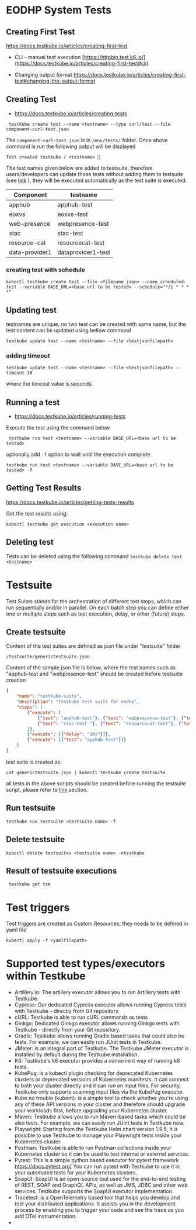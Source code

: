 # EODHP System Tests


## Creating First Test
  https://docs.testkube.io/articles/creating-first-test
  
 - CLI - manual test execution
   [https://httpbin.test.k6.io/](https://docs.testkube.io/articles/creating-first-test#cli)
   
 - Changing output format
   https://docs.testkube.io/articles/creating-first-test#changing-the-output-format

## Creating Test
* https://docs.testkube.io/articles/creating-tests

` testkube create test --name <testname> --type curl/test --file component-curl-test.json`

The ` component-curl-test.json ` is in ` /env/tests/ ` folder. Once above command is run the following output will be displayed

` Test created testkube / <testname> 🥇 `

The test names given below are added to testsuite, therefore users/developers can update those tests without adding them to testsuite (see [link](#updating-test) ), they will be executed automatically as the test suite is executed.

| Component       | testname           |
|-----------------|--------------------|
| apphub          | apphub-test        |
| eoxvs           | eoxvs-test         |
| web-presence    | webpresence-test   |
| stac            | stac-test          |
| resource-cat    | resourcecat-test   |
| data-provider1  | dataprovider1-test |

### creating test with schedule
` kubectl testkube create test --file <filename json> --name scheduled-test --variable BASE_URL=<base url to be tested> --schedule="*/1 * * * *" `

## Updating test
 testnames are unique, no two test can be created with same name, but the test content can be updated using bellow command

` testkube update test --name <testname> --file <testjsonfilepath> `

### adding timeout

` testkube update test --name <testname> --file <testjsonfilepath> --timeout 10 `

where the timeout value is seconds.



## Running a test
* https://docs.testkube.io/articles/running-tests

Execute the test using the command below

` testkube run test <testname> --variable BASE_URL=<base url to be tested>`

optionally add ` -f ` option to wait until the execution complete

` testkube run test <testname> --variable BASE_URL=<base url to be tested> -f `


## Getting Test Results
https://docs.testkube.io/articles/getting-tests-results

Get the test results using:

` kubectl testkube get execution <execution name> `

## Deleting test

Tests can be deleted using the following command
` testkube delete test <testname> `

# Testsuite
Test Suites stands for the orchestration of different test steps, which can run sequentially and/or in parallel. On each batch step you can define either one or multiple steps such as test execution, delay, or other (future) steps.

## Create testsuite

Content of the test suites are defined as json file under "testsuite" folder

` /testsuite/generictestsuite.json `

Content of the sample json file is below, where the test names such as "apphub-test and "webpresence-test" should be created before testsuite creation

```json
{
    "name": "testkube-suite",
    "description": "Testkube test suite for eodhp",
    "steps": [
        {"execute": [
            {"test": "apphub-test"}, {"test": "webpresence-test"}, {"test": "eoxvs-test"},
            {"test": "stac-test "}, {"test": "resourcecat-test"}, {"test": "dataprovider1-test"}
        ]},
        {"execute": [{"delay": "10s"}]},
        {"execute": [{"test": "apphub-test"}]}
    ]
}
```

test suite is created as:

`cat generictestsuite.json | kubectl testkube create testsuite`

all tests in the above scripts should be created before running the testsuite script, please refer to [link](#creating-test) section.

## Run testsuite

` testkube run testsuite <testsuite name> -f `

## Delete testsuite

` kubectl delete testsuites <testsuite name> -ntestkube `

## Result of testsuite executions

` testkube get tse`



# Test triggers

Test triggers are created as Custom Resources, they needs to be defined in yaml file

` kubectl apply -f <yamlfilepath> `


# Supported test types/executors within Testkube
- Artillery.io: The artillery executor allows you to run Artillery tests with Testkube.
- Cypress: Our dedicated Cypress executor allows running Cypress tests with Testkube - directly from Git repository.
- cURL: Testkube is able to run cURL commands as tests
- Ginkgo: Dedicated Ginkgo executor allows running Ginkgo tests with Testkube - directly from your Git repository.
- Gradle: Testkube allows running Gradle based tasks that could also be tests. For example, we can easily run JUnit tests in Testkube.
- JMeter: is an integral part of Testkube. The Testkube JMeter executor is installed by default during the Testkube installation.
- K6: Testkube's k6 executor provides a convenient way of running k6 tests.
- KubePug: is a kubectl plugin checking for deprecated Kubernetes clusters or deprecated versions of Kubernetes manifests. It can connect to both your cluster directly and it can run on input files. For security, Testkube only supports scanning input files via the KubePug executor.
- Kube no trouble (kubent): is a simple tool to check whether you're using any of these API versions in your cluster and therefore should upgrade your workloads first, before upgrading your Kubernetes cluster.
- Maven: Testkube allows you to run Maven-based tasks which could be also tests. For example, we can easily run JUnit tests in Testkube now.
- Playwright: Starting from the Testkube Helm chart version 1.9.5, it is possible to use Testkube to manage your Playwright tests inside your Kubernetes cluster.
- Postman: Testkube is able to run Postman collections inside your Kubernetes cluster so it can be used to test internal or external services.
- Pytest: This is a simple python based executor for pytest framework https://docs.pytest.org/ You can run pytest with Testkube to use it in your automated tests for your Kubernetes clusters.
- SoapUI: SoapUI is an open-source tool used for the end-to-end testing of REST, SOAP and GraphQL APIs, as well as JMS, JDBC and other web services. Testkube supports the SoapUI executor implementation.
- Tracetest:  is a OpenTelemetry based tool that helps you develop and test your distributed applications. It assists you in the development process by enabling you to trigger your code and see the trace as you add OTel instrumentation.
- 
